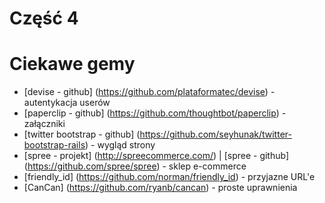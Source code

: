 <!SLIDE title-slide transition=fade>

# Część 4 #

<!SLIDE small bullets incremental transition=fade>

# Ciekawe gemy

  * [devise - github] (https://github.com/plataformatec/devise) - autentykacja userów
  * [paperclip - github] (https://github.com/thoughtbot/paperclip) - załączniki
  * [twitter bootstrap - github] (https://github.com/seyhunak/twitter-bootstrap-rails) - wygląd strony
  * [spree - projekt] (http://spreecommerce.com/) | [spree - github] (https://github.com/spree/spree) - sklep e-commerce
  * [friendly_id] (https://github.com/norman/friendly_id) - przyjazne URL'e
  * [CanCan] (https://github.com/ryanb/cancan) - proste uprawnienia
